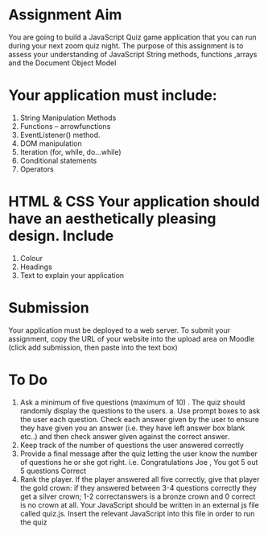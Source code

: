 # Assignment Aim
You are going to build a JavaScript Quiz game application that you can run during
your next zoom quiz night. The purpose of this assignment is to assess your
understanding of JavaScript String methods, functions ,arrays and the Document
Object Model

# Your application must include:

1. String Manipulation Methods
2. Functions – arrowfunctions
3. EventListener() method.
4. DOM manipulation
5. Iteration (for, while, do…while)
6. Conditional statements
7. Operators

# HTML & CSS Your application should have an aesthetically pleasing design. Include

1. Colour
2. Headings
3. Text to explain your application

# Submission

Your application must be
deployed to a web server. To
submit your assignment, copy
the URL of your website into
the upload area on Moodle
(click add submission, then
paste into the text box)

# To Do

1. Ask a minimum of five questions (maximum of 10) . The quiz should
randomly display the questions to the users.
a. Use prompt boxes to ask the user each question. Check each answer given
by the user to ensure they have given you an answer (i.e. they have left answer
box blank etc..) and then check answer given against the correct answer.
2. Keep track of the number of questions the user answered correctly
3. Provide a final message after the quiz letting the user know the number of
questions he or
she got right.
i.e. Congratulations Joe , You got 5 out 5 questions Correct
4. Rank the player. If the player answered all five correctly, give that player the
gold crown:
if they answered between 3-4 questions correctly they get a silver crown; 1-2
correctanswers is a bronze crown and 0 correct is no crown at all.
Your JavaScript should be written in an external js file called quiz.js. Insert the
relevant JavaScript into this file in order to run the quiz